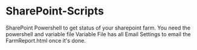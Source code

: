 # SharePoint-Scripts
SharePoint 
Powershell to get status of your sharepoint farm.
You need the powershell and variable file
Variable File has all Email Settings to email the FarmReport.html once it's done.

